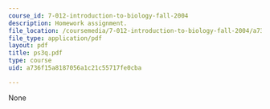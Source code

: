```yaml
---
course_id: 7-012-introduction-to-biology-fall-2004
description: Homework assignment.
file_location: /coursemedia/7-012-introduction-to-biology-fall-2004/a736f15a8187056a1c21c55717fe0cba_ps3q.pdf
file_type: application/pdf
layout: pdf
title: ps3q.pdf
type: course
uid: a736f15a8187056a1c21c55717fe0cba

---
```

None